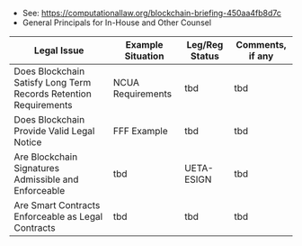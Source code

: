 * See: https://computationallaw.org/blockchain-briefing-450aa4fb8d7c  
* General Principals for In-House and Other Counsel

Legal Issue |  Example Situation  |  Leg/Reg Status  | Comments, if any  
-|-|-|-
Does Blockchain Satisfy Long Term Records Retention Requirements | NCUA Requirements | tbd | tbd |
Does Blockchain Provide Valid Legal Notice | FFF Example | tbd | tbd |
Are Blockchain Signatures Admissible and Enforceable | tbd | UETA-ESIGN | tbd |
Are Smart Contracts Enforceable as Legal Contracts | tbd | tbd | tbd |
